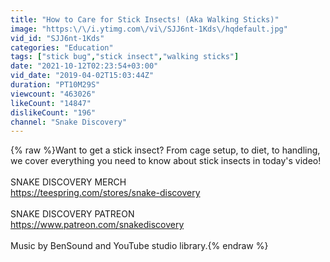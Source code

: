 ```yaml
---
title: "How to Care for Stick Insects! (Aka Walking Sticks)"
image: "https:\/\/i.ytimg.com\/vi\/SJJ6nt-1Kds\/hqdefault.jpg"
vid_id: "SJJ6nt-1Kds"
categories: "Education"
tags: ["stick bug","stick insect","walking sticks"]
date: "2021-10-12T02:23:54+03:00"
vid_date: "2019-04-02T15:03:44Z"
duration: "PT10M29S"
viewcount: "463026"
likeCount: "14847"
dislikeCount: "196"
channel: "Snake Discovery"
---
```

{% raw %}Want to get a stick insect? From cage setup, to diet, to handling, we cover everything you need to know about stick insects in today's video!<br /><br />SNAKE DISCOVERY MERCH<br /><a rel="nofollow" target="blank" href="https://teespring.com/stores/snake-discovery">https://teespring.com/stores/snake-discovery</a><br /><br />SNAKE DISCOVERY PATREON<br /><a rel="nofollow" target="blank" href="https://www.patreon.com/snakediscovery">https://www.patreon.com/snakediscovery</a><br /><br />Music by BenSound and YouTube studio library.{% endraw %}

